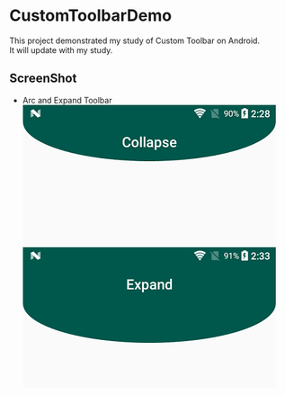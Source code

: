 # CustomToolbarDemo
This project demonstrated my study of Custom Toolbar on Android.  
It will update with my study.
## ScreenShot
- Arc and Expand Toolbar  
![screenshot_01](https://github.com/chenmingtw/CustomToolbarDemo/blob/master/README/screenshot_01.png "Collapse")
![screenshot_02](https://github.com/chenmingtw/CustomToolbarDemo/blob/master/README/screenshot_02.png "Expand")
